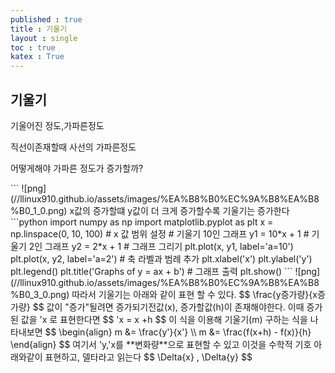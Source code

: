 ```yaml
---
published : true 
title : 기울기  
layout : single 
toc : true 
katex : True 
---
```

## 기울기

기울어진 정도,가파른정도

직선이존재할때 사선의 가파른정도

어떻게해야 가파른 정도가 증가할까?









<!--```python
#disable
import matplotlib.pyplot as plt
import numpy as np

# Constants
a_values = np.arange(10, -1, -1)  # Slopes from 10 to 0
b = 5  # Intercept

# Generate x values
x = np.linspace(0, 10, 100)

# Plotting
for a in a_values:
    y = a * x + b
    plt.plot(x, y, label=f'Slope {a}')

# Set plot properties
plt.xlabel('x')
plt.ylabel('y')
plt.title('Graphs of y = ax + b')
plt.legend()

# Display the plot
plt.show()

--!>```


    
![png](//llinux910.github.io/assets/images/%EA%B8%B0%EC%9A%B8%EA%B8%B0_1_0.png)
    


x값의 증가할떄 y값이 더 크게 증가할수록 기울기는 증가한다




```python
import numpy as np
import matplotlib.pyplot as plt

x = np.linspace(0, 10, 100)  # x 값 범위 설정

# 기울기 10인 그래프
y1 = 10*x + 1

# 기울기 2인 그래프
y2 = 2*x + 1

# 그래프 그리기
plt.plot(x, y1, label='a=10')
plt.plot(x, y2, label='a=2')

# 축 라벨과 범례 추가
plt.xlabel('x')
plt.ylabel('y')
plt.legend()
plt.title('Graphs of y = ax + b')

# 그래프 출력
plt.show()

```


    
![png](//llinux910.github.io/assets/images/%EA%B8%B0%EC%9A%B8%EA%B8%B0_3_0.png)
    


따라서 기울기는 아래와 같이 표현 할 수 있다.

$$
\frac{y증가량}{x증가량}
$$

값이 "증가"될려면 

증가되기전값(x), 증가할값(h)이 존재해야한다. 

이때 증가된 값을 'x 로 표현한다면

$$
'x = x +h
$$

이 식을 이용해 기울기(m) 구하는 식을 나타내보면

$$
\begin{align}
m &= \frac{y'}{x'} \\
m &= \frac{f(x+h) - f(x)}{h}
\end{align}
$$


여기서 'y,'x를 **변화량**으로 표현할 수 있고 

이것을 수학적 기호 아래와같이 표현하고, 델타라고 읽는다

$$
\Delta{x} , \Delta{y}
$$
